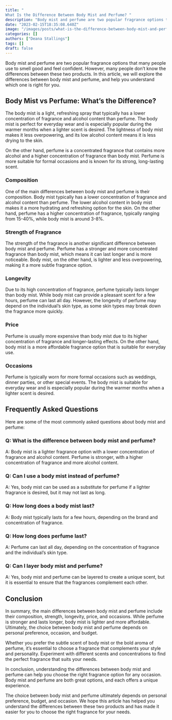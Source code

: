 ```yaml
---
title: "
What Is the Difference Between Body Mist and Perfume? "
description: "Body mist and perfume are two popular fragrance options that many people use to smell good and feel confident. However, many people don’t know the dif"
date: "2023-02-15T18:35:08.640Z"
image: "/images/posts/what-is-the-difference-between-body-mist-and-perfume-780x451.jpg"
categories: []
authors: ["Deana Stallings"]
tags: []
draft: false
---
```


Body mist and perfume are two popular fragrance options that many people use to smell good and feel confident. However, many people don’t know the differences between these two products. In this article, we will explore the differences between body mist and perfume, and help you understand which one is right for you.

## Body Mist vs Perfume: What’s the Difference?

The body mist is a light, refreshing spray that typically has a lower concentration of fragrance and alcohol content than perfume. The body mist is perfect for everyday wear and is especially popular during the warmer months when a lighter scent is desired. The lightness of body mist makes it less overpowering, and its low alcohol content means it is less drying to the skin.

On the other hand, perfume is a concentrated fragrance that contains more alcohol and a higher concentration of fragrance than body mist. Perfume is more suitable for formal occasions and is known for its strong, long-lasting scent.

### Composition

One of the main differences between body mist and perfume is their composition. Body mist typically has a lower concentration of fragrance and alcohol content than perfume. The lower alcohol content in body mist makes it a more hydrating and refreshing option for the skin. On the other hand, perfume has a higher concentration of fragrance, typically ranging from 15-40%, while body mist is around 3-8%.

### Strength of Fragrance

The strength of the fragrance is another significant difference between body mist and perfume. Perfume has a stronger and more concentrated fragrance than body mist, which means it can last longer and is more noticeable. Body mist, on the other hand, is lighter and less overpowering, making it a more subtle fragrance option.

### Longevity

Due to its high concentration of fragrance, perfume typically lasts longer than body mist. While body mist can provide a pleasant scent for a few hours, perfume can last all day. However, the longevity of perfume may depend on the individual’s skin type, as some skin types may break down the fragrance more quickly.

### Price

Perfume is usually more expensive than body mist due to its higher concentration of fragrance and longer-lasting effects. On the other hand, body mist is a more affordable fragrance option that is suitable for everyday use.

### Occasions

Perfume is typically worn for more formal occasions such as weddings, dinner parties, or other special events. The body mist is suitable for everyday wear and is especially popular during the warmer months when a lighter scent is desired.

## Frequently Asked Questions

Here are some of the most commonly asked questions about body mist and perfume:

### Q: What is the difference between body mist and perfume?

A: Body mist is a lighter fragrance option with a lower concentration of fragrance and alcohol content. Perfume is stronger, with a higher concentration of fragrance and more alcohol content.

### Q: Can I use a body mist instead of perfume?

A: Yes, body mist can be used as a substitute for perfume if a lighter fragrance is desired, but it may not last as long.

### Q: How long does a body mist last?

A: Body mist typically lasts for a few hours, depending on the brand and concentration of fragrance.

### Q: How long does perfume last?

A: Perfume can last all day, depending on the concentration of fragrance and the individual’s skin type.

### Q: Can I layer body mist and perfume?

A: Yes, body mist and perfume can be layered to create a unique scent, but it is essential to ensure that the fragrances complement each other.

## Conclusion

In summary, the main differences between body mist and perfume include their composition, strength, longevity, price, and occasions. While perfume is stronger and lasts longer, body mist is lighter and more affordable. Ultimately, the choice between body mist and perfume depends on personal preference, occasion, and budget.

Whether you prefer the subtle scent of body mist or the bold aroma of perfume, it’s essential to choose a fragrance that complements your style and personality. Experiment with different scents and concentrations to find the perfect fragrance that suits your needs.

In conclusion, understanding the differences between body mist and perfume can help you choose the right fragrance option for any occasion. Body mist and perfume are both great options, and each offers a unique experience. 

The choice between body mist and perfume ultimately depends on personal preference, budget, and occasion. We hope this article has helped you understand the differences between these two products and has made it easier for you to choose the right fragrance for your needs.